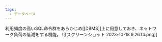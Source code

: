 ```yaml
---
tags:
  - データベース
---
```

利用頻度の高いSQL命令群をあらかじめ[[DBMS]]上に用意しておき、ネットワーク負荷の低減をする機能。
![[スクリーンショット 2023-10-18 9.26.14.png]]